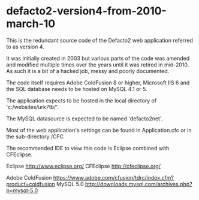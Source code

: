 defacto2-version4-from-2010-march-10
====================================

This is the redundant source code of the Defacto2 web application referred to as version 4.

It was initially created in 2003 but various parts of the code was amended and modified multiple times over the years until it was retired in mid-2010. As such it is a bit of a hacked job, messy and poorly documented.

The code itself requires Adobe ColdFusion 8 or higher, Microsoft IIS 6 and the SQL database needs to be hosted on 
MySQL 4.1 or 5.

The application expects to be hosted in the local directory of 'c:/websites/urk7tb/'.

The MySQL datasource is expected to be named 'defacto2net'.

Most of the web application's settings can be found in Application.cfc or in the sub-directory /CFC

The recommended IDE to view this code is Eclipse combined with CFEclipse.

Eclipse http://www.eclipse.org/
CFEclipse http://cfeclipse.org/

Adobe ColdFusion https://www.adobe.com/cfusion/tdrc/index.cfm?product=coldfusion
MySQL 5.0 http://downloads.mysql.com/archives.php?p=mysql-5.0
